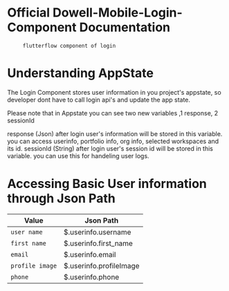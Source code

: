# Official Dowell-Mobile-Login-Component Documentation
         flutterflow component of login


# Understanding AppState

The Login Component stores user information in you project's appstate, so developer dont have to call login api's
and update the app state.

Please note that in Appstate you can see two new variables ,1 response, 2 sessionId

response (Json) after login user's information will be stored in this variable. you can access userinfo, portfolio info, org info, selected workspaces and its id.
sessionId (String) after login user's session id will be stored in this variable. you can use this for handeling user logs.

# Accessing Basic User information through Json Path

| Value | Json Path |
| --- | --- |
| ` user name ` | $.userinfo.username |
| `first name` | $.userinfo.first_name |
| `email` | $.userinfo.email |
| `profile image` | $.userinfo.profileImage |
| `phone` | $.userinfo.phone |




